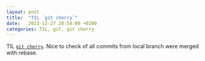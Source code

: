 ```yaml
---
layout: post
title:  "TIL `git cherry`"
date:   2023-12-27 20:54:00 +0200
categories: TIL, git, git cherry
---
```

TIL [`git cherry`](https://linux.die.net/man/1/git-cherry). Nice to check of all commits from local branch were merged with rebase.
